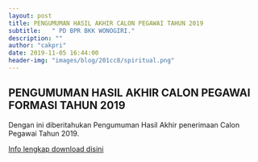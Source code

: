 ```yaml
---
layout: post
title: PENGUMUMAN HASIL AKHIR CALON PEGAWAI TAHUN 2019
subtitle:   " PD BPR BKK WONOGIRI."
description: ""
author: "cakpri"
date: 2019-11-05 16:44:00
header-img: "images/blog/201cc8/spiritual.png"
---
```



## PENGUMUMAN HASIL AKHIR CALON PEGAWAI FORMASI TAHUN 2019

Dengan ini diberitahukan Pengumuman Hasil Akhir penerimaan Calon Pegawai Tahun 2019.

[Info lengkap download disini](/publikasi/Loker/PENGUMUMAN_AKHIR_CALON_PEGAWAI_PD_BPR_BKK_WONOGIRI_TAHUN_2019.pdf)